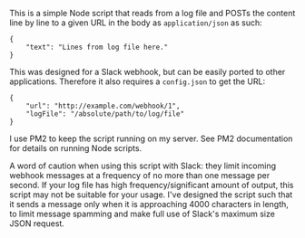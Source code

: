 This is a simple Node script that reads from a log file and POSTs the content line by line to a given URL in the body as `application/json` as such:
```
{
    "text": "Lines from log file here."
}
```

This was designed for a Slack webhook, but can be easily ported to other applications. Therefore it also requires a `config.json` to get the URL:
```
{
    "url": "http://example.com/webhook/1",
    "logFile": "/absolute/path/to/log/file"
}
```

I use PM2 to keep the script running on my server. See PM2 documentation for details on running Node scripts.


A word of caution when using this script with Slack: they limit incoming webhook messages at a frequency of no more than one message per second. If your log file has high frequency/significant amount of output, this script may not be suitable for your usage. I've designed the script such that it sends a message only when it is approaching 4000 characters in length, to limit message spamming and make full use of Slack's maximum size JSON request.
